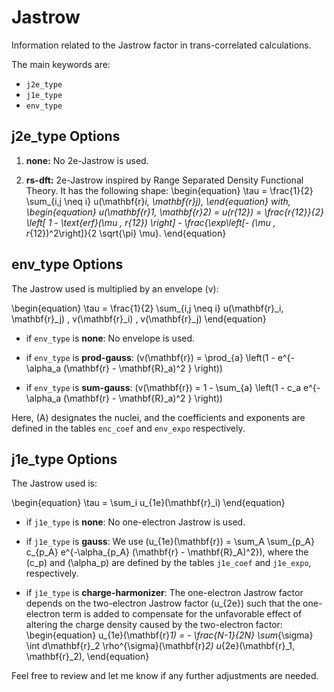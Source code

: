 # Jastrow

Information related to the Jastrow factor in trans-correlated calculations.

The main keywords are:
- `j2e_type`
- `j1e_type`
- `env_type`

## j2e_type Options

1. **none:** No 2e-Jastrow is used.

2. **rs-dft:** 2e-Jastrow inspired by Range Separated Density Functional Theory. It has the following shape:
   \begin{equation}
   \tau = \frac{1}{2} \sum_{i,j \neq i} u(\mathbf{r}_i, \mathbf{r}_j),
   \end{equation}
   with,
   \begin{equation}
   u(\mathbf{r}_1, \mathbf{r}_2) = u(r_{12}) = \frac{r_{12}}{2} \left[ 1 - \text{erf}(\mu \, r_{12}) \right] - \frac{\exp\left[- (\mu \, r_{12})^2\right]}{2 \sqrt{\pi} \mu}.
   \end{equation}



## env_type Options

The Jastrow used is multiplied by an envelope \(v\):

\begin{equation}
\tau = \frac{1}{2} \sum_{i,j \neq i} u(\mathbf{r}_i, \mathbf{r}_j) \, v(\mathbf{r}_i) \, v(\mathbf{r}_j)
\end{equation}

- if `env_type` is **none**: No envelope is used.

- if `env_type` is **prod-gauss**: \(v(\mathbf{r}) = \prod_{a} \left(1 - e^{-\alpha_a (\mathbf{r} - \mathbf{R}_a)^2 } \right)\)

- if `env_type` is **sum-gauss**: \(v(\mathbf{r}) = 1 - \sum_{a} \left(1 - c_a e^{-\alpha_a (\mathbf{r} - \mathbf{R}_a)^2 } \right)\)

Here, \(A\) designates the nuclei, and the coefficients and exponents are defined in the tables `enc_coef` and `env_expo` respectively.



## j1e_type Options

The Jastrow used is:

\begin{equation}
\tau = \sum_i u_{1e}(\mathbf{r}_i)
\end{equation}

- if `j1e_type` is **none**: No one-electron Jastrow is used.

- if `j1e_type` is **gauss**: We use \(u_{1e}(\mathbf{r}) = \sum_A \sum_{p_A} c_{p_A} e^{-\alpha_{p_A} (\mathbf{r} - \mathbf{R}_A)^2}\), where the \(c_p\) and \(\alpha_p\) are defined by the tables `j1e_coef` and `j1e_expo`, respectively.

- if `j1e_type` is **charge-harmonizer**: The one-electron Jastrow factor depends on the two-electron Jastrow factor \(u_{2e}\) such that the one-electron term is added to compensate for the unfavorable effect of altering the charge density caused by the two-electron factor:
\begin{equation}
u_{1e}(\mathbf{r}_1) = - \frac{N-1}{2N} \sum_{\sigma} \int d\mathbf{r}_2 \rho^{\sigma}(\mathbf{r}_2) u_{2e}(\mathbf{r}_1, \mathbf{r}_2),
\end{equation}

Feel free to review and let me know if any further adjustments are needed.



